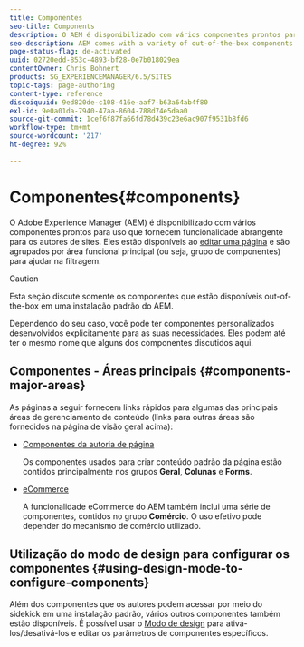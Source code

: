 ```yaml
---
title: Componentes
seo-title: Components
description: O AEM é disponibilizado com vários componentes prontos para uso que fornecem funcionalidade abrangente para os autores de sites.
seo-description: AEM comes with a variety of out-of-the-box components that provide comprehensive functionality for website authors.
page-status-flag: de-activated
uuid: 02720edd-853c-4893-bf28-0e7b018029ea
contentOwner: Chris Bohnert
products: SG_EXPERIENCEMANAGER/6.5/SITES
topic-tags: page-authoring
content-type: reference
discoiquuid: 9ed820de-c108-416e-aaf7-b63a64ab4f80
exl-id: 9e0a01da-7940-47aa-8604-788d74e5daa0
source-git-commit: 1cef6f87fa66fd78d439c23e6ac907f9531b8fd6
workflow-type: tm+mt
source-wordcount: '217'
ht-degree: 92%

---
```


# Componentes{#components}

O Adobe Experience Manager (AEM) é disponibilizado com vários componentes prontos para uso que fornecem funcionalidade abrangente para os autores de sites. Eles estão disponíveis ao [editar uma página](/help/sites-classic-ui-authoring/classic-page-author-edit-content.md) e são agrupados por área funcional principal (ou seja, grupo de componentes) para ajudar na filtragem.

>[!CAUTION]
>
>Esta seção discute somente os componentes que estão disponíveis out-of-the-box em uma instalação padrão do AEM.
>
>Dependendo do seu caso, você pode ter componentes personalizados desenvolvidos explicitamente para as suas necessidades. Eles podem até ter o mesmo nome que alguns dos componentes discutidos aqui.

## Componentes - Áreas principais {#components-major-areas}

As páginas a seguir fornecem links rápidos para algumas das principais áreas de gerenciamento de conteúdo (links para outras áreas são fornecidos na página de visão geral acima):

* [Componentes da autoria de página](/help/sites-classic-ui-authoring/classic-page-author-edit-mode.md)

   Os componentes usados para criar conteúdo padrão da página estão contidos principalmente nos grupos **Geral**, **Colunas** e **Forms**.

* [eCommerce](/help/commerce/cif-classic/administering/ecommerce.md)

   A funcionalidade eCommerce do AEM também inclui uma série de componentes, contidos no grupo **Comércio**. O uso efetivo pode depender do mecanismo de comércio utilizado.

## Utilização do modo de design para configurar os componentes {#using-design-mode-to-configure-components}

Além dos componentes que os autores podem acessar por meio do sidekick em uma instalação padrão, vários outros componentes também estão disponíveis. É possível usar o [Modo de design](/help/sites-classic-ui-authoring/classic-page-author-design-mode.md#enable-disable-components) para ativá-los/desativá-los e editar os parâmetros de componentes específicos.
